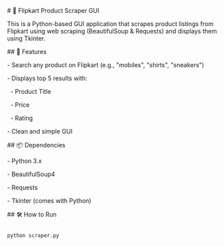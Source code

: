 \# 🛒 Flipkart Product Scraper GUI



This is a Python-based GUI application that scrapes product listings from Flipkart using web scraping (BeautifulSoup \& Requests) and displays them using Tkinter.



\## 🚀 Features

\- Search any product on Flipkart (e.g., "mobiles", "shirts", "sneakers")

\- Displays top 5 results with:

&nbsp; - Product Title

&nbsp; - Price

&nbsp; - Rating

\- Clean and simple GUI



\## 📦 Dependencies

\- Python 3.x

\- BeautifulSoup4

\- Requests

\- Tkinter (comes with Python)



\## 🛠️ How to Run



```bash

python scraper.py



